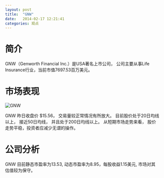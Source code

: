 ```yaml
---
layout: post
title:  "GNW"
date:   2014-02-17 12:21:41
categories: 观点
---
```


# 简介
GNW（Genworth Financial Inc.）是USA著名上市公司，
公司主要从事Life Insurance行业，当前市值7697.53百万美元。

# 市场表现

![GNW](http://finviz.com/chart.ashx?t=GNW&ty=c&ta=1&p=d&s=l)

GNW 昨日收盘价 $15.56，
交易量较正常情况有所放大。
目前股价处于20日均线以上，
接近50日均线，
并且处于200日均线以上。
从短期市场走势来看，
股价走势平稳，投资者应减少无谓的操作。

# 公司分析
GNW 目前静态市盈率为13.53, 动态市盈率为8.95，每股收益1.15美元,
市场对其估值较为保守。
